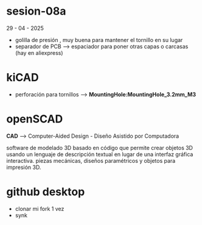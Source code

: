 # sesion-08a
29 - 04 - 2025

- golilla de presión , muy buena para mantener el tornillo en su lugar
- separador de PCB --> espaciador para poner otras capas o carcasas (hay en aliexpress)

# kiCAD

- perforación para tornillos --> **MountingHole:MountingHole_3.2mm_M3**

# openSCAD

**CAD** --> Computer-Aided Design - Diseño Asistido por Computadora

software de modelado 3D basado en código que permite crear objetos 3D usando un lenguaje de descripción textual en lugar de una interfaz gráfica interactiva. piezas mecánicas, diseños paramétricos y objetos para impresión 3D.

# github desktop

- clonar mi fork 1 vez
- synk 
